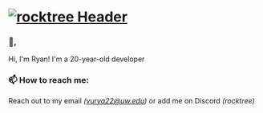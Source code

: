 # [![rocktree Header](https://imgur.com/a/bBvRGRb)]([https://moonsdontburn.com/](https://vuryan.com/))

### 👋,
Hi, I'm Ryan! I'm a 20-year-old developer

### 📫 How to reach me:
Reach out to my email *(vurya22@uw.edu)* or add me on Discord  *(rocktree)*

